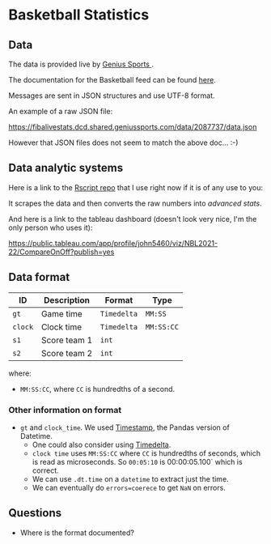 # Basketball Statistics

## Data

The data is provided live by [Genius Sports ](https://developer.geniussports.com/).

The documentation for the Basketball feed can be found [here](https://developer.geniussports.com/livestats/tvfeed/index_basketball.html).

Messages are sent in JSON structures and use UTF-8 format.

An example of a raw JSON file:

https://fibalivestats.dcd.shared.geniussports.com/data/2087737/data.json

However that JSON files does not seem to match the above doc... :-)

## Data analytic systems

Here is a link to the [Rscript repo](https://github.com/jgalowe/euRobasketAu?organization=jgalowe&organization=jgalowe) that I use right now if it is of any use to you:

It scrapes the data and then converts the raw numbers into _advanced stats_.

And here is a link to the tableau dashboard (doesn't look very nice, I'm the only person who uses it):

https://public.tableau.com/app/profile/john5460/viz/NBL2021-22/CompareOnOff?publish=yes

## Data format

| ID            | Description | Format | Type |
| -----------   | ----------- | ------ | ---- |
| `gt`          | Game time | `Timedelta`  | `MM:SS`
| `clock`       | Clock time    | `Timedelta`   | `MM:SS:CC`
| `s1`       | Score team 1 | `int`
| `s2`       | Score team 2 | `int`

where:

- `MM:SS:CC`, where `CC` is hundredths of a second.

### Other information on format

* `gt` and `clock_time`. We used [Timestamp](https://pandas.pydata.org/docs/reference/api/pandas.Timestamp.html), the Pandas version of Datetime.
  * One could also consider using [Timedelta](https://pandas.pydata.org/pandas-docs/stable/reference/api/pandas.to_timedelta.html).
  * `clock time` uses `MM:SS:CC` where `CC` is hundredths of seconds, which is read as microseconds. So `00:05:10` is 00:00:05.100` which is correct.
  * We can use `.dt.time` on a `datetime` to extract just the time.
  * We can eventually do  `errors=coerece` to get `NaN` on errors.
## Questions

- Where is the format documented?

